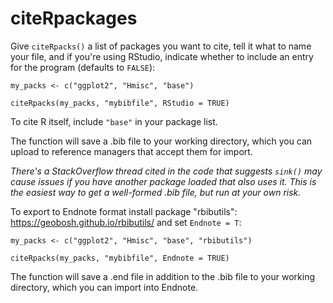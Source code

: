 # citeRpackages

Give `citeRpacks()` a list of packages you want to cite, tell it what to name your file, and if you're using RStudio, indicate whether to include an entry for the program (defaults to `FALSE`):

`my_packs <- c("ggplot2", "Hmisc", "base")`

`citeRpacks(my_packs, "mybibfile", RStudio = TRUE)`

To cite R itself, include `"base"` in your package list.

The function will save a .bib file to your working directory, which you can upload to reference managers that accept them for import.

_There's a StackOverflow thread cited in the code that suggests `sink()` may cause issues if you have another package loaded that also uses it. This is the easiest way to get a well-formed .bib file, but run at your own risk._

To export to Endnote format install package "rbibutils": https://geobosh.github.io/rbibutils/ and set `Endnote = T`:

`my_packs <- c("ggplot2", "Hmisc", "base", "rbibutils")`

`citeRpacks(my_packs, "mybibfile", Endnote = TRUE)`

The function will save a .end file in addition to the .bib file to your working directory, which you can import into Endnote.

